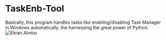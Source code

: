 # TaskEnb-Tool
Basically, this program handles tasks like enabling/disabling Task Manager in Windows automatically.
the harnessing the great power of Python.
![Ekran Alıntısı](https://github.com/fairyfart/TaskEnb-Tool/assets/142604877/349510df-3939-4d83-881d-503d5b9c815f)
